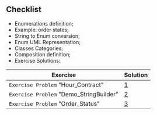 ## Checklist
- Enumerations definition;
- Example: order states;
- String to Enum conversion;
- Enum UML Representation;
- Classes Categories;
- Composition definition;
- Exercise Solutions:

  
| **Exercise**                           | **Solution**                                                                                                                                                |
|----------------------------------------|-------------------------------------------------------------------------------------------------------------------------------------------------------------|
| `Exercise Problem` "Hour_Contract"     | [1](https://github.com/souzafcharles/Complete-Java-Object-Oriented-Programming-and-Projects/tree/master/Session_J10_Enumerations_and_Composition/Exercise01)|
| `Exercise Problem` "Demo_StringBuilder"| [2](https://github.com/souzafcharles/Complete-Java-Object-Oriented-Programming-and-Projects/tree/master/Session_J10_Enumerations_and_Composition/Exercise02)|
| `Exercise Problem` "Order_Status"      | [3](https://github.com/souzafcharles/Complete-Java-Object-Oriented-Programming-and-Projects/tree/master/Session_J10_Enumerations_and_Composition/Exercise03)|

